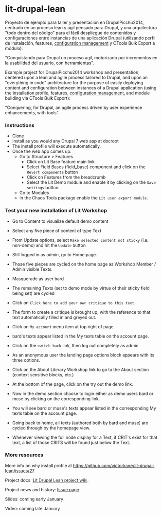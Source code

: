 lit-drupal-lean
===============

Proyecto de ejemplo para taller y presentación en DrupalPicchu2014, centrado en un proceso lean y agil pensado para Drupal, y una arquitectura "todo dentro del código" para el fácil despliegue de contenidos y configuraciones entre instancias de una aplicación Drupal (utilizando perfil de instalación, features, [configuration management](https://drupal.org/project/configuration) y CTools Bulk Export a módulo):

"Conquistando para Drupal un proceso agil, motorizado por incrementos en la usabilidad del usuario, con herramientas".

Example project for DrupalPicchu2014 workshop and presentation, centered upon a lean and agile process tailored to Drupal, and upon an "everything in code" architecture for the purpose of easily deploying content and configuration between instances of a Drupal application (using the installation profile, features, [configuration management](https://drupal.org/project/configuration), and module building via CTools Bulk Export):

"Conquering, for Drupal, an agile process driven by user experience enhancements, with tools".

### Instructions

* Clone
* Install as you would any Drupal 7 web app at docroot
* The install profile will execute automatically.
* Once the web app comes up:
  * Go to Structure > Features
    * Click on Lit Base feature main link
    * Select Field Bases (field_base) component and click on the `Revert components` button
    * Click on Features from the breadcrumb
    * Select the Lit Demo module and enable it by clicking on the `Save settings` button
  * Go to Modules
  * In the Chaos Tools package enable the `Lit user export module`.

### Test your new installation of Lit Workshop

* Go to Content to visualize default demo content
* Select any five piece of content of type Text
* From Update options, select `Make selected content not sticky` (i.e. non-demo) and hit the `Update` button
* Still logged in as admin, go to Home page.
* Those five pieces are cycled on the home page as Workshop Member / Admin visible Texts.

* Masquerade as user bard
* The remaining Texts (set to demo mode by virtue of their sticky field being set) are cycled
* Click on `Click here to add your own critique to this text`
* The form to create a critique is brought up, with the reference to that text automatically filled in and greyed out.
* Click on `My account` menu item at top right of page.
* bard's texts appear listed in the My texts table on the account page.

* Click on the `switch back` link, then log out completely as admin
* As an anonymous user the landing page options block appears with its three options.
* Click on the About Literary Workshop link to go to the About section (context sensitive blocks, etc.)
* At the bottom of the page, click on the try out the demo link. 
* Now in the demo section choose to login either as demo users bard or muse by clicking on the corresponding link.
* You will see bard or muse's texts appear listed in the corresponding My texts table on the account page.
* Going back to home, all texts (authored both by bard and muse) are cycled through by the homepage view.

* Whenever viewing the full node display for a Text, if CRIT's exist for that text, a list of those CRITS will be found just below the Text.

### More resources

More info on why install profile at https://github.com/victorkane/lit-drupal-lean/issues/27

Project docs: [Lit Drupal Lean project wiki](https://github.com/victorkane/lit-drupal-lean/wiki). 

Project news and history: [Issue page](https://github.com/victorkane/lit-drupal-lean/issues?state=open).

Slides: coming early January

Video: coming late January
